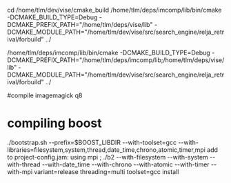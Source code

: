 cd /home/tlm/dev/vise/cmake_build
/home/tlm/deps/imcomp/lib/bin/cmake -DCMAKE_BUILD_TYPE=Debug -DCMAKE_PREFIX_PATH="/home/tlm/deps/vise/lib" -DCMAKE_MODULE_PATH="/home/tlm/dev/vise/src/search_engine/relja_retrival/forbuild" ../


/home/tlm/deps/imcomp/lib/bin/cmake -DCMAKE_BUILD_TYPE=Debug -DCMAKE_PREFIX_PATH="/home/tlm/deps/imcomp/lib;/home/tlm/deps/vise/lib" -DCMAKE_MODULE_PATH="/home/tlm/dev/vise/src/search_engine/relja_retrival/forbuild" ../

#compile imagemagick q8

# compiling boost
./bootstrap.sh --prefix=$BOOST_LIBDIR --with-toolset=gcc --with-libraries=filesystem,system,thread,date_time,chrono,atomic,timer,mpi
add to project-config.jam: using mpi ;
./b2 --with-filesystem --with-system --with-thread --with-date_time --with-chrono --with-atomic --with-timer --with-mpi variant=release threading=multi toolset=gcc install


